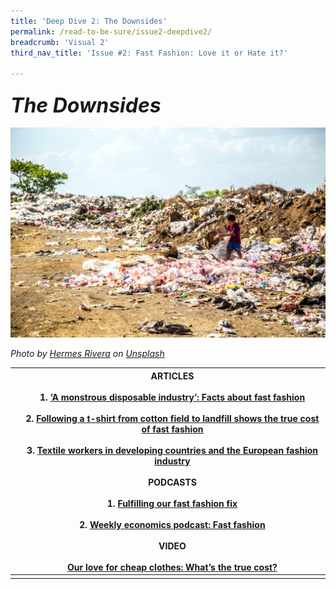 ```yaml
---
title: 'Deep Dive 2: The Downsides'
permalink: /read-to-be-sure/issue2-deepdive2/
breadcrumb: 'Visual 2'
third_nav_title: 'Issue #2: Fast Fashion: Love it or Hate it?'

---
```


### ***<font size=6>The Downsides</font>***

![](../images/hermes-rivera-R1_ibA4oXiI-unsplash.jpg)

*Photo by [Hermes Rivera](https://unsplash.com/@hermez777?utm_source=unsplash&utm_medium=referral&utm_content=creditCopyText) on [Unsplash](https://unsplash.com/s/photos/dump-clothes?utm_source=unsplash&utm_medium=referral&utm_content=creditCopyText)*  



|      | ARTICLES<br/><br/>1.    [‘A monstrous disposable industry’: Facts about fast fashion](https://unearthed.greenpeace.org/2019/09/12/fast-facts-about-fast-fashion/)<br/><br/> 2.    [Following a t-shirt from cotton field to landfill shows the true cost of fast fashion](https://theconversation.com/following-a-t-shirt-from-cotton-field-to-landfill-shows-the-true-cost-of-fast-fashion-127363)<br/><br/> 3.    [Textile workers in developing countries and the European fashion industry](https://www.europarl.europa.eu/RegData/etudes/BRIE/2020/652025/EPRS_BRI(2020)652025_EN.pdf)<br/><br/>PODCASTS<br/><br/>1.    [Fulfilling our fast fashion fix](https://www.npr.org/2021/08/03/1024284959/fulfilling-our-fast-fashion-fix)<br/><br/>2.    [Weekly economics podcast: Fast fashion](https://neweconomics.org/2021/08/weekly-economics-podcast-fast-fashion) <br/><br/>VIDEO<br/><br/>[Our love for cheap clothes: What’s the true cost?](https://www.youtube.com/watch?app=desktop&v=n75jVQTUEE8) |
| ---- | ------------------------------------------------------------ |
|      |                                                              |

